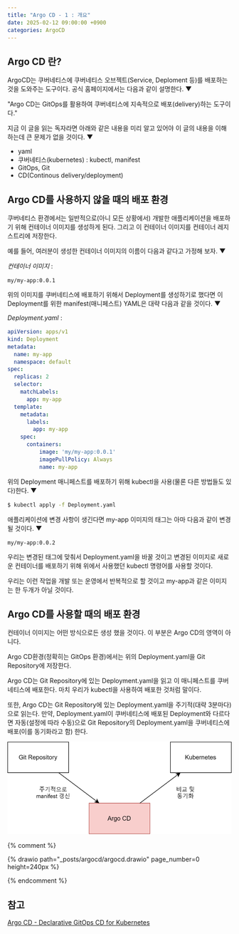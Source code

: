 ```yaml
---
title: "Argo CD - 1 : 개요"
date: 2025-02-12 09:00:00 +0900
categories: ArgoCD
---
```


## Argo CD 란?

ArgoCD는 쿠버네티스에 쿠버네티스 오브젝트(Service, Deploment 등)를 배포하는 것을 도와주는 도구이다. 공식 홈페이지에서는 다음과 같이 설명한다. ▼

"Argo CD는 GitOps를 활용하여 쿠버네티스에 지속적으로 배포(delivery)하는 도구이다."

지금 이 글을 읽는 독자라면 아래와 같은 내용을 미리 알고 있어야 이 글의 내용을 이해하는데 큰 문제가 없을 것이다. ▼

* yaml
* 쿠버네티스(kubernetes) : kubectl, manifest
* GitOps, Git
* CD(Continous delivery/deployment)

## Argo CD를 사용하지 않을 때의 배포 환경

쿠버네티스 환경에서는 일반적으로(아니 모든 상황에서) 개발한 애플리케이션을 배포하기 위해 컨테이너 이미지를 생성하게 된다. 그리고 이 컨테이너 이미지를 컨테이너 레지스트리에 저장한다.

예를 들어, 여러분이 생성한 컨테이너 이미지의 이름이 다음과 같다고 가정해 보자. ▼

*컨테이너 이미지* : 

```
my/my-app:0.0.1
```

위의 이미지를 쿠버네티스에 배포하기 위해서 Deployment를 생성하기로 했다면 이 Deployment를 위한 manifest(매니페스트) YAML은 대략 다음과 같을 것이다. ▼

*Deployment.yaml* : 

```yaml
apiVersion: apps/v1
kind: Deployment
metadata:
  name: my-app
  namespace: default
spec:
  replicas: 2
  selector:
    matchLabels:
      app: my-app
  template:
    metadata:
      labels:
        app: my-app
    spec:
      containers:
          image: 'my/my-app:0.0.1'
          imagePullPolicy: Always
          name: my-app
```

위의 Deployment 매니페스트를 배포하기 위해 kubectl을 사용(물론 다른 방법들도 있다)한다. ▼

```sh
$ kubectl apply -f Deployment.yaml
```

애플리케이션에 변경 사항이 생긴다면 my-app 이미지의 태그는 아마 다음과 같이 변경될 것이다. ▼

```
my/my-app:0.0.2
```

우리는 변경된 태그에 맞춰서 Deployment.yaml을 바꿀 것이고 변경된 이미지로 새로운 컨테이너를 배포하기 위해 위에서 사용했던 kubectl 명령어를 사용할 것이다. 

우리는 이런 작업을 개발 또는 운영에서 반복적으로 할 것이고 my-app과 같은 이미지는 한 두개가 아닐 것이다. 

## Argo CD를 사용할 때의 배포 환경

컨테이너 이미지는 어떤 방식으로든 생성 했을 것이다. 이 부분은 Argo CD의 영역이 아니다. 

Argo CD환경(정확히는 GitOps 환경)에서는 위의 Deployment.yaml을 Git Repository에 저장한다. 

Argo CD는 Git Repository에 있는 Deployment.yaml을 읽고 이 매니페스트를 쿠버네티스에 배포한다. 마치 우리가 kubectl을 사용하여 배포한 것처럼 말이다. 

또한, Argo CD는 Git Repository에 있는 Deployment.yaml을 주기적(대략 3분마다)으로 읽는다. 만약, Deployment.yaml이 쿠버네티스에 배포된 Deployment와 다르다면 자동(설정에 따라 수동)으로 Git Repository의 Deployment.yaml을 쿠버네티스에 배포(이를 동기화라고 함) 한다.



![](../../assets/images/post/argocd/argocd-01.drawio.svg)



{% comment %}

{% drawio path="_posts/argocd/argocd.drawio" page_number=0 height=240px %}

{% endcomment %}

## 참고 

[Argo CD - Declarative GitOps CD for Kubernetes](https://argo-cd.readthedocs.io/en/stable/)